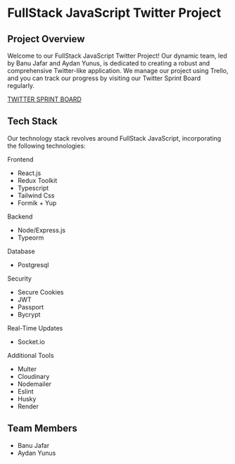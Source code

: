 
# FullStack JavaScript Twitter Project




## Project Overview

Welcome to our FullStack JavaScript Twitter Project! Our dynamic team, led by Banu Jafar and Aydan Yunus, is dedicated to creating a robust and comprehensive Twitter-like application. We manage our project using Trello, and you can track our progress by visiting our Twitter Sprint Board regularly.

[TWITTER SPRINT BOARD](https://trello.com/b/dRGtwSJJ/twitter-sprint-board)


## Tech Stack

Our technology stack revolves around FullStack JavaScript, incorporating the following technologies:

Frontend

- React.js
- Redux Toolkit
- Typescript
- Tailwind Css
- Formik + Yup

Backend

- Node/Express.js
- Typeorm

Database
- Postgresql

Security
- Secure Cookies
- JWT
- Passport
- Bycrypt

Real-Time Updates
- Socket.io

Additional Tools
- Multer
- Cloudinary
- Nodemailer
- Eslint
- Husky
- Render

## Team Members

- Banu Jafar
- Aydan Yunus